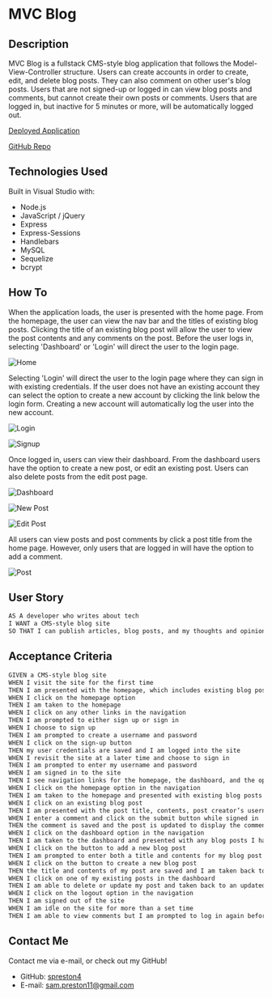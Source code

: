 # MVC Blog

## Description

MVC Blog is a fullstack CMS-style blog application that follows the Model-View-Controller structure. Users can create accounts in order to create, edit, and delete blog posts. They can also comment on other user's blog posts. Users that are not signed-up or logged in can view blog posts and comments, but cannot create their own posts or comments. Users that are logged in, but inactive for 5 minutes or more, will be automatically logged out.

[Deployed Application](https://mvc-blog-spreston4.herokuapp.com/)

[GitHub Repo](https://github.com/spreston4/mvc-blog)

## Technologies Used

Built in Visual Studio with:
* Node.js
* JavaScript / jQuery
* Express
* Express-Sessions
* Handlebars
* MySQL
* Sequelize
* bcrypt


## How To

When the application loads, the user is presented with the home page. From the homepage, the user can view the nav bar and the titles of existing blog posts. Clicking the title of an existing blog post will allow the user to view the post contents and any comments on the post. Before the user logs in, selecting 'Dashboard' or 'Login' will direct the user to the login page.

![Home](./public/images/home.PNG)

Selecting 'Login' will direct the user to the login page where they can sign in with existing credentials. If the user does not have an existing account they can select the option to create a new account by clicking the link below the login form. Creating a new account will automatically log the user into the new account.

![Login](./public/images/login.PNG)

![Signup](./public/images/signup.PNG)

Once logged in, users can view their dashboard. From the dashboard users have the option to create a new post, or edit an existing post. Users can also delete posts from the edit post page.

![Dashboard](./public/images/dashboard.PNG)

![New Post](./public/images/newpost.PNG)

![Edit Post](./public/images/editpost.PNG)

All users can view posts and post comments by click a post title from the home page. However, only users that are logged in will have the option to add a comment.

![Post](./public/images/post.PNG)


## User Story

```md
AS A developer who writes about tech
I WANT a CMS-style blog site
SO THAT I can publish articles, blog posts, and my thoughts and opinions
```

## Acceptance Criteria

```md
GIVEN a CMS-style blog site
WHEN I visit the site for the first time
THEN I am presented with the homepage, which includes existing blog posts if any have been posted; navigation links for the homepage and the dashboard; and the option to log in
WHEN I click on the homepage option
THEN I am taken to the homepage
WHEN I click on any other links in the navigation
THEN I am prompted to either sign up or sign in
WHEN I choose to sign up
THEN I am prompted to create a username and password
WHEN I click on the sign-up button
THEN my user credentials are saved and I am logged into the site
WHEN I revisit the site at a later time and choose to sign in
THEN I am prompted to enter my username and password
WHEN I am signed in to the site
THEN I see navigation links for the homepage, the dashboard, and the option to log out
WHEN I click on the homepage option in the navigation
THEN I am taken to the homepage and presented with existing blog posts that include the post title and the date created
WHEN I click on an existing blog post
THEN I am presented with the post title, contents, post creator’s username, and date created for that post and have the option to leave a comment
WHEN I enter a comment and click on the submit button while signed in
THEN the comment is saved and the post is updated to display the comment, the comment creator’s username, and the date created
WHEN I click on the dashboard option in the navigation
THEN I am taken to the dashboard and presented with any blog posts I have already created and the option to add a new blog post
WHEN I click on the button to add a new blog post
THEN I am prompted to enter both a title and contents for my blog post
WHEN I click on the button to create a new blog post
THEN the title and contents of my post are saved and I am taken back to an updated dashboard with my new blog post
WHEN I click on one of my existing posts in the dashboard
THEN I am able to delete or update my post and taken back to an updated dashboard
WHEN I click on the logout option in the navigation
THEN I am signed out of the site
WHEN I am idle on the site for more than a set time
THEN I am able to view comments but I am prompted to log in again before I can add, update, or delete comments
```

## Contact Me

Contact me via e-mail, or check out my GitHub!

* GitHub: [spreston4](https://github.com/spreston4)
* E-mail: [sam.preston11@gmail.com](mailto:sam.preston11@gmail.com)

